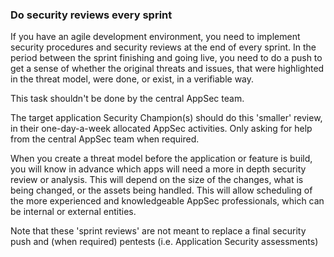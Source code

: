 ### Do security reviews every sprint

If you have an agile development environment, you need to implement security procedures and security reviews at the end of every sprint. In the period between the sprint finishing and going live, you need to do a push to get a sense of whether the original threats and issues, that were highlighted in the threat model, were done, or exist, in a verifiable way.

This task shouldn't be done by the central AppSec team.

The target application Security Champion(s) should do this 'smaller' review, in their one-day-a-week allocated AppSec activities. Only asking for help from the central AppSec team when required.

When you create a threat model before the application or feature is build, you will know in advance which apps will need a more in depth security review or analysis. This will depend on the size of the changes, what is being changed, or the assets being handled. This will allow scheduling of  the more experienced and knowledgeable AppSec professionals, which can be internal or external entities.

Note that these 'sprint reviews' are not meant to replace a final security push and (when required) pentests (i.e. Application Security assessments)
